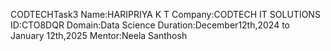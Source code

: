 CODTECHTask3 Name:HARIPRIYA K T Company:CODTECH IT SOLUTIONS ID:CTO8DQR Domain:Data Science Duration:December12th,2024 to January 12th,2025 Mentor:Neela Santhosh
